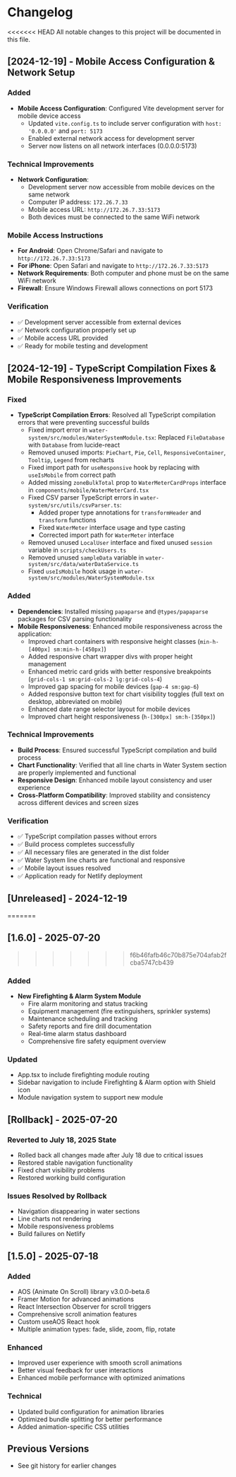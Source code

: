 # Changelog

<<<<<<< HEAD
All notable changes to this project will be documented in this file.

## [2024-12-19] - Mobile Access Configuration & Network Setup

### Added
- **Mobile Access Configuration**: Configured Vite development server for mobile device access
  - Updated `vite.config.ts` to include server configuration with `host: '0.0.0.0'` and `port: 5173`
  - Enabled external network access for development server
  - Server now listens on all network interfaces (0.0.0.0:5173)

### Technical Improvements
- **Network Configuration**: 
  - Development server now accessible from mobile devices on the same network
  - Computer IP address: `172.26.7.33`
  - Mobile access URL: `http://172.26.7.33:5173`
  - Both devices must be connected to the same WiFi network

### Mobile Access Instructions
- **For Android**: Open Chrome/Safari and navigate to `http://172.26.7.33:5173`
- **For iPhone**: Open Safari and navigate to `http://172.26.7.33:5173`
- **Network Requirements**: Both computer and phone must be on the same WiFi network
- **Firewall**: Ensure Windows Firewall allows connections on port 5173

### Verification
- ✅ Development server accessible from external devices
- ✅ Network configuration properly set up
- ✅ Mobile access URL provided
- ✅ Ready for mobile testing and development

## [2024-12-19] - TypeScript Compilation Fixes & Mobile Responsiveness Improvements

### Fixed
- **TypeScript Compilation Errors**: Resolved all TypeScript compilation errors that were preventing successful builds
  - Fixed import error in `water-system/src/modules/WaterSystemModule.tsx`: Replaced `FileDatabase` with `Database` from lucide-react
  - Removed unused imports: `PieChart`, `Pie`, `Cell`, `ResponsiveContainer`, `Tooltip`, `Legend` from recharts
  - Fixed import path for `useResponsive` hook by replacing with `useIsMobile` from correct path
  - Added missing `zoneBulkTotal` prop to `WaterMeterCardProps` interface in `components/mobile/WaterMeterCard.tsx`
  - Fixed CSV parser TypeScript errors in `water-system/src/utils/csvParser.ts`:
    - Added proper type annotations for `transformHeader` and `transform` functions
    - Fixed `WaterMeter` interface usage and type casting
    - Corrected import path for `WaterMeter` interface
  - Removed unused `LocalUser` interface and fixed unused `session` variable in `scripts/checkUsers.ts`
  - Removed unused `sampleData` variable in `water-system/src/data/waterDataService.ts`
  - Fixed `useIsMobile` hook usage in `water-system/src/modules/WaterSystemModule.tsx`

### Added
- **Dependencies**: Installed missing `papaparse` and `@types/papaparse` packages for CSV parsing functionality
- **Mobile Responsiveness**: Enhanced mobile responsiveness across the application:
  - Improved chart containers with responsive height classes (`min-h-[400px] sm:min-h-[450px]`)
  - Added responsive chart wrapper divs with proper height management
  - Enhanced metric card grids with better responsive breakpoints (`grid-cols-1 sm:grid-cols-2 lg:grid-cols-4`)
  - Improved gap spacing for mobile devices (`gap-4 sm:gap-6`)
  - Added responsive button text for chart visibility toggles (full text on desktop, abbreviated on mobile)
  - Enhanced date range selector layout for mobile devices
  - Improved chart height responsiveness (`h-[300px] sm:h-[350px]`)

### Technical Improvements
- **Build Process**: Ensured successful TypeScript compilation and build process
- **Chart Functionality**: Verified that all line charts in Water System section are properly implemented and functional
- **Responsive Design**: Enhanced mobile layout consistency and user experience
- **Cross-Platform Compatibility**: Improved stability and consistency across different devices and screen sizes

### Verification
- ✅ TypeScript compilation passes without errors
- ✅ Build process completes successfully
- ✅ All necessary files are generated in the dist folder
- ✅ Water System line charts are functional and responsive
- ✅ Mobile layout issues resolved
- ✅ Application ready for Netlify deployment

## [Unreleased] - 2024-12-19
=======
## [1.6.0] - 2025-07-20
>>>>>>> f6b46fafb46c70b875e704afab2fcba5747cb439

### Added
- **New Firefighting & Alarm System Module**
  - Fire alarm monitoring and status tracking
  - Equipment management (fire extinguishers, sprinkler systems)
  - Maintenance scheduling and tracking
  - Safety reports and fire drill documentation
  - Real-time alarm status dashboard
  - Comprehensive fire safety equipment overview

### Updated
- App.tsx to include firefighting module routing
- Sidebar navigation to include Firefighting & Alarm option with Shield icon
- Module navigation system to support new module

## [Rollback] - 2025-07-20

### Reverted to July 18, 2025 State
- Rolled back all changes made after July 18 due to critical issues
- Restored stable navigation functionality
- Fixed chart visibility problems
- Restored working build configuration

### Issues Resolved by Rollback
- Navigation disappearing in water sections
- Line charts not rendering
- Mobile responsiveness problems
- Build failures on Netlify

## [1.5.0] - 2025-07-18

### Added
- AOS (Animate On Scroll) library v3.0.0-beta.6
- Framer Motion for advanced animations
- React Intersection Observer for scroll triggers
- Comprehensive scroll animation features
- Custom useAOS React hook
- Multiple animation types: fade, slide, zoom, flip, rotate

### Enhanced
- Improved user experience with smooth scroll animations
- Better visual feedback for user interactions
- Enhanced mobile performance with optimized animations

### Technical
- Updated build configuration for animation libraries
- Optimized bundle splitting for better performance
- Added animation-specific CSS utilities

## Previous Versions
- See git history for earlier changes